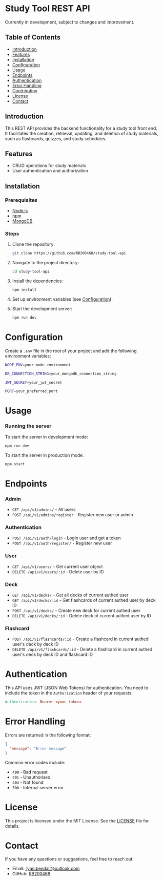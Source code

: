 # Study Tool REST API

Currently in development, subject to changes and improvement.

## Table of Contents

- [Introduction](#introduction)
- [Features](#features)
- [Installation](#installation)
- [Configuration](#configuration)
- [Usage](#usage)
- [Endpoints](#endpoints)
- [Authentication](#authentication)
- [Error Handling](#error-handling)
- [Contributing](#contributing)
- [License](#license)
- [Contact](#contact)

## Introduction

This REST API provides the backend functionality for a study tool front end. It facilitates the creation, retrieval, updating, and deletion of study materials, such as flashcards, quizzes, and study schedules.

## Features

- CRUD operations for study materials
- User authentication and authorization

## Installation

### Prerequisites

- [Node.js](https://nodejs.org/)
- [npm](https://www.npmjs.com/)
- [MongoDB](https://www.mongodb.com/)

### Steps

1. Clone the repository:
   ```sh
   git clone https://github.com/RB200468/study-tool-api
   ```
2. Navigate to the project directory:
   ```sh
   cd study-tool-api
   ```
3. Install the dependencies:
   ```sh
   npm install
   ```
4. Set up environment variables (see [Configuration](#configuration)).

5. Start the development server:
   ```sh
   npm run dev
   ```

# Configuration

Create a `.env` file in the root of your project and add the following environment variables:

```sh
NODE_ENV=your_node_environment

DB_CONNECTION_STRING=your_mongodb_connection_string

JWT_SECRET=your_jwt_secret

PORT=your_preferred_port
```

# Usage

### Running the server

To start the server in development mode:

```sh
npm run dev
```

To start the server in production mode:

```sh
npm start
```

# Endpoints

### Admin

- `GET /api/v1/admins/` - All users
- `POST /api/v1/admins/register` - Register new user or admin

### Authentication

- `POST /api/v1/auth/login` - Login user and get a token
- `POST /api/v1/auth/register/` - Register new user

### User

- `GET /api/v1/users/` - Get current user object
- `DELETE /api/v1/users/:id` - Delete user by ID

### Deck

- `GET /api/v1/decks/` - Get all decks of current authed user
- `GET /api/v1/decks/:id` - Get flashcards of current authed user by deck ID
- `POST /api/v1/decks/` - Create new deck for current authed user
- `DELETE /api/v1/decks/:id` - Delete deck of current authed user by ID

### Flashcard

- `POST /api/v1/flashcards/:id` - Create a flashcard in current authed user's deck by deck ID
- `DELETE /api/v1/flashcards/:id` - Delete a flashcard in current authed user's deck by deck ID and flashcard ID

# Authentication

This API uses JWT (JSON Web Tokens) for authentication. You need to include the token in the `Authorization` header of your requests:

```makefile
Authentication: Bearer <your_token>
```

# Error Handling

Errors are returned in the following format:

```json
{
  "message": "Error message"
}
```

Common error codes include:

- `400` - Bad request
- `401` - Unauthorised
- `404` - Not found
- `500` - Internal server error

# License

This project is licensed under the MIT License. See the [LICENSE](LICENSE) file for details.

# Contact

If you have any questions or suggestions, feel free to reach out:

- Email: ryan.bendall@outlook.com
- GitHub: [RB200468](https://github.com/RB200468)

